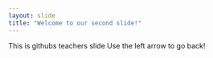 ```yaml
---
layout: slide
title: "Welcome to our second slide!"
---
```

This is githubs teachers slide
Use the left arrow to go back!
